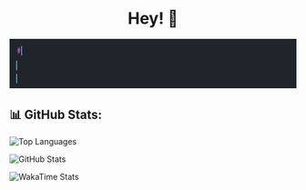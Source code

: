 <div align="center">
  <h1>Hey! 👋</h1>
  <img src="https://raw.githubusercontent.com/rahmonov9779/rahmonov9779/master/print_hello.gif" alt="Header" />
</div>

## 📊 GitHub Stats:

![Top Languages](https://github-readme-stats.vercel.app/api/top-langs/?username=rahmonov9779&layout=compact&theme=radical)

![GitHub Stats](https://github-readme-stats.vercel.app/api?username=rahmonov9779&show_icons=true&theme=radical)

![WakaTime Stats](https://github-readme-stats.vercel.app/api/wakatime?username=irahmonov)

